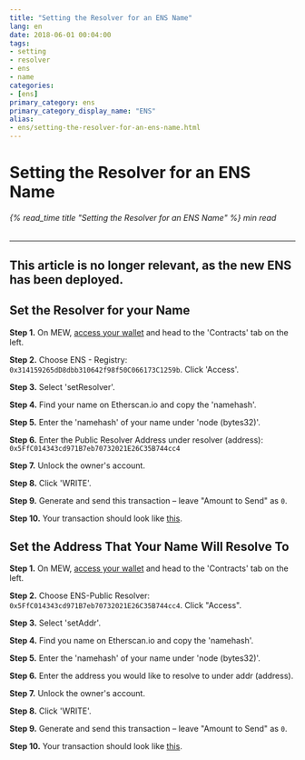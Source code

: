 ```yaml
---
title: "Setting the Resolver for an ENS Name"
lang: en
date: 2018-06-01 00:04:00
tags:
- setting
- resolver
- ens
- name
categories:
- [ens]
primary_category: ens
primary_category_display_name: "ENS"
alias:
- ens/setting-the-resolver-for-an-ens-name.html
---
```


# __Setting the Resolver for an ENS Name__
###### {% read_time title "Setting the Resolver for an ENS Name" %} min read
***


## __**This article is no longer relevant, as the new ENS has been deployed.**__

## __Set the Resolver for your Name__

**Step 1.** On MEW, [access your wallet][accessWallet] and head to the 'Contracts' tab on the left.

**Step 2.** Choose ENS - Registry: `0x314159265dD8dbb310642f98f50C066173C1259b`. Click 'Access'.

**Step 3.** Select 'setResolver'.

**Step 4.** Find your name on Etherscan.io and copy the 'namehash'.

**Step 5.** Enter the 'namehash' of your name under 'node (bytes32)'.

**Step 6.** Enter the Public Resolver Address under resolver (address): `0x5FfC014343cd971B7eb70732021E26C35B744cc4`

**Step 7.** Unlock the owner's account. 

**Step 8.** Click 'WRITE'.

**Step 9.** Generate and send this transaction – leave "Amount to Send" as `0`.

**Step 10.** Your transaction should look like [this][exampleTX1].



## __Set the Address That Your Name Will Resolve To__

**Step 1.** On MEW, [access your wallet][accessWallet] and head to the 'Contracts' tab on the left.

**Step 2.** Choose ENS-Public Resolver: `0x5FfC014343cd971B7eb70732021E26C35B744cc4`. Click "Access".

**Step 3.** Select 'setAddr'.

**Step 4.** Find you name on Etherscan.io and copy the 'namehash'.

**Step 5.** Enter the 'namehash' of your name under 'node (bytes32)'.

**Step 6.** Enter the address you would like to resolve to under addr (address).

**Step 7.** Unlock the owner's account.

**Step 8.** Click 'WRITE'.

**Step 9.** Generate and send this transaction – leave "Amount to Send" as `0`.

**Step 10.** Your transaction should look like [this][exampleTX].

[accessWallet]: /posts/getting-started/how-to-access-your-wallet/
[exampleTX1]: https://etherscan.io/tx/0x60eec50b492375bce25684f806599873b7f682e1ba504c8bed7cc90c33368118
[exampleTX]: https://etherscan.io/tx/0xe4b8cbbb9c30a9066e4d430e347e07442ccc99b927ed73280792aee718ecbd30